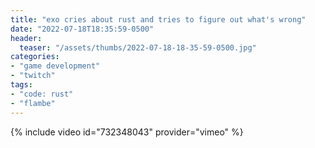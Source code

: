 ```yaml
---
title: "exo cries about rust and tries to figure out what's wrong"
date: "2022-07-18T18:35:59-0500"
header:
  teaser: "/assets/thumbs/2022-07-18-18-35-59-0500.jpg"
categories:
- "game development"
- "twitch"
tags:
- "code: rust"
- "flambe"
---
```

{% include video id="732348043" provider="vimeo" %}
